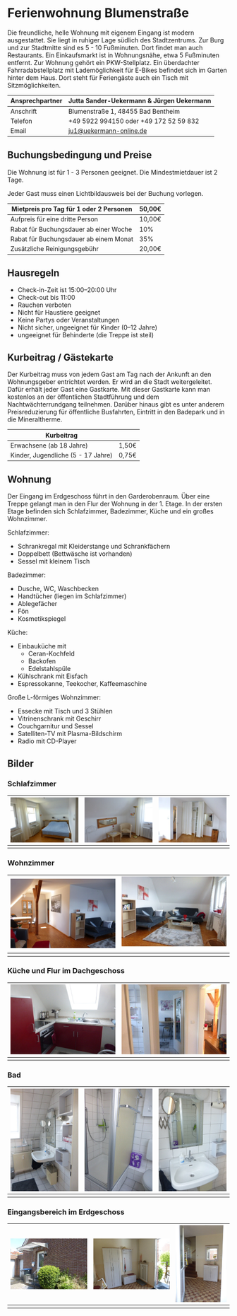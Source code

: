 # Ferienwohnung Blumenstraße

Die freundliche, helle Wohnung mit eigenem Eingang ist modern ausgestattet. Sie liegt in ruhiger Lage südlich des Stadtzentrums. Zur Burg und zur Stadtmitte sind es 5 - 10 Fußminuten. Dort findet man auch Restaurants. Ein Einkaufsmarkt ist in Wohnungsnähe, etwa 5 Fußminuten entfernt. 
Zur Wohnung gehört ein PKW-Stellplatz. Ein überdachter Fahrradabstellplatz mit Lademöglichkeit für E-Bikes befindet sich im Garten hinter dem Haus. Dort steht für Feriengäste auch ein Tisch mit Sitzmöglichkeiten. 

| Ansprechpartner | Jutta Sander-Uekermann & Jürgen Uekermann |
|---|---|
| Anschrift | Blumenstraße 1, 48455 Bad Bentheim |
| Telefon | +49 5922 994150 oder +49 172 52 59 832 |
| Email | ju1@uekermann-online.de |

## Buchungsbedingung und Preise

Die Wohnung ist für 1 - 3 Personen geeignet. Die Mindestmietdauer ist 2 Tage.

Jeder Gast muss einen Lichtbildausweis bei der Buchung vorlegen. 

| Mietpreis pro Tag für 1 oder 2 Personen | 50,00€ |
|---|---|
| Aufpreis für eine dritte Person | 10,00€ |
| Rabat für Buchungsdauer ab einer Woche | 10% |
| Rabat für Buchungsdauer ab einem Monat | 35% |
| Zusätzliche Reinigungsgebühr | 20,00€ |


## Hausregeln

* Check-in-Zeit ist 15:00–20:00 Uhr
* Check-out bis 11:00
* Rauchen verboten
* Nicht für Haustiere geeignet
* Keine Partys oder Veranstaltungen
* Nicht sicher, ungeeignet für Kinder (0–12 Jahre)
* ungeeignet für Behinderte (die Treppe ist steil)


## Kurbeitrag / Gästekarte

Der Kurbeitrag muss von jedem Gast am Tag nach der Ankunft an den Wohnungsgeber entrichtet werden. Er wird an die Stadt weitergeleitet. Dafür erhält jeder Gast eine Gastkarte. Mit dieser Gastkarte kann man kostenlos an der öffentlichen Stadtführung  und dem Nachtwächterrundgang teilnehmen. Darüber hinaus gibt es unter anderem Preisreduzierung für öffentliche Busfahrten, Eintritt in den Badepark und in die Mineraltherme.

| Kurbeitrag | |
|---|---|
| Erwachsene (ab 18 Jahre) | 1,50€ |
| Kinder, Jugendliche (5 - 17 Jahre) | 0,75€ |

## Wohnung

Der Eingang im Erdgeschoss führt in den Garderobenraum. Über eine Treppe gelangt man in den Flur der Wohnung in der 1. Etage.
In der ersten Etage befinden sich Schlafzimmer, Badezimmer, Küche und ein großes Wohnzimmer.

Schlafzimmer:

* Schrankregal mit Kleiderstange und Schrankfächern
* Doppelbett (Bettwäsche ist vorhanden)
* Sessel mit kleinem Tisch

Badezimmer:

* Dusche, WC, Waschbecken
* Handtücher (liegen im Schlafzimmer)
* Ablegefächer
* Fön
* Kosmetikspiegel

Küche:

* Einbauküche mit
    * Ceran-Kochfeld
    * Backofen
    * Edelstahlspüle 
* Kühlschrank mit Eisfach
* Espressokanne, Teekocher, Kaffeemaschine

Große L-förmiges Wohnzimmer:
* Essecke mit Tisch und 3 Stühlen
* Vitrinenschrank mit Geschirr
* Couchgarnitur und Sessel
* Satelliten-TV mit Plasma-Bildschirm
* Radio mit CD-Player
           
## Bilder

### Schlafzimmer

| ![](/schlafzimmer-B1.JPG) | ![](/schlafzimmer-B2.JPG) | ![](/schlafzimmer-B3.JPG) |
|-|-|-|
| | | |

### Wohnzimmer

| ![](/wohnzimmer-B1.JPG) | ![](/wohnzimmer-B2.JPG) |
|-|-|
| | |

### Küche und Flur im Dachgeschoss

| ![](/küche.JPG) | ![](/flur-oben.JPG) |
|-|-|
| | |

### Bad 

| ![](/bad-B1.JPG) | ![](/bad-B2.JPG) | ![](/bad-B3.JPG) |
|-|-|-|
| | | |

### Eingangsbereich im Erdgeschoss

| ![](/eingang.JPG) | ![](/flurgarderobe.JPG) | ![](/flur-treppe.JPG) |
|-|-|-|
| | | |
